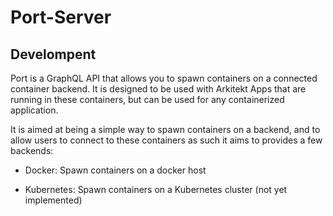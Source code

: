 # Port-Server

## Develompent

Port is a GraphQL API that allows you to spawn containers on a connected container backend. It is designed to be
used with Arkitekt Apps that are running in these containers, but can be used for any containerized application.

It is aimed at being a simple way to spawn containers on a backend, and to allow users to connect to these containers
as such it aims to provides a few backends:

-   Docker: Spawn containers on a docker host 

-   Kubernetes: Spawn containers on a Kubernetes cluster (not yet implemented)



